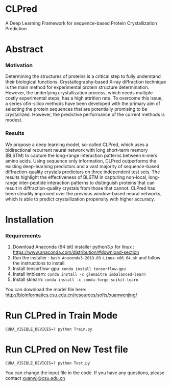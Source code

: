 # CLPred
A Deep Learning Framework for sequence-based Protein Crystallization Prediction
# Abstract

### Motivation
Determining the structures of proteins is a critical step to fully understand their biological functions. Crystallography-based X-ray diffraction technique is the main method for experimental protein structure determination. However, the underlying crystallization process, which needs multiple costly experimental steps, has a high attrition rate. To overcome this issue, a series ofin-silico methods have been developed with the primary aim of selecting the protein sequences that are potentially promising to be crystallized. However, the predictive performance of the current methods is modest. 

### Results
We propose a deep learning model, so-called CLPred, which uses a bidirectional recurrent neural network with long short-term memory (BLSTM) to capture the long-range interaction patterns between k-mers amino acids. Using sequence only information, CLPred outperforms the existing deep-learning predictors and a vast majority of sequence-based diffraction-quality crystals predictors on three independent test sets. The results highlight the effectiveness of BLSTM in capturing non-local, long-range inter-peptide interaction patterns to distinguish proteins that can result in diffraction-quality crystals from those that cannot. CLPred has been steadily improved over the previous window-based neural networks, which is able to predict crystallization propensity with higher accuracy.


# Installation

### Requirements

1. Download Anaconda (64 bit) installer python3.x for linux : https://www.anaconda.com/distribution/#download-section
2. Run the installer : `bash Anaconda3-2019.03-Linux-x86_64.sh` and follow the instructions to install.
3. Install tensorflow-gpu: `conda install tensorflow-gpu`
4. Install imblearn: `conda install -c glemaitre imbalanced-learn`
5. Install sklearn: `conda install -c conda-forge scikit-learn`

You can download the model file here: http://bioinformatics.csu.edu.cn/resources/softs/xuanwenjing/
    
# Run CLPred in Train Mode
  `CUDA_VISIBLE_DEVICES=? python Train.py`
  
# Run CLPred on New Test file
  `CUDA_VISIBLE_DEVICES=? python Test.py`

You can change the input file in the code.
If you have any questions, please contact xuanwj@csu.edu.cn
